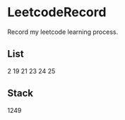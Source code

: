 <!--
 * @Author: Chandler Lo
 * @Date: 2020-02-28 10:23:16
 * @LastEditTime: 2020-03-10 17:16:37
 * @LastEditors: Please set LastEditors
 * @Description: In User Settings Edit
 * @FilePath: /LeetcodeRecord/README.md
 -->
# LeetcodeRecord
Record my leetcode learning process.

## List
2 19 21 23 24 25

## Stack
1249